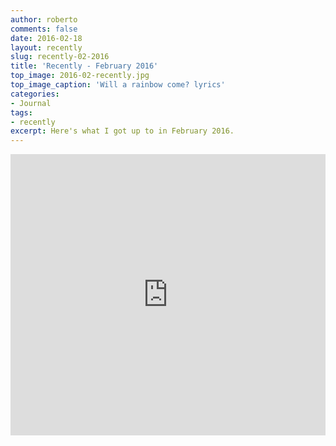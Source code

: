 ```yaml
---
author: roberto
comments: false
date: 2016-02-18
layout: recently
slug: recently-02-2016
title: 'Recently - February 2016'
top_image: 2016-02-recently.jpg
top_image_caption: 'Will a rainbow come? lyrics'
categories:
- Journal
tags:
- recently
excerpt: Here's what I got up to in February 2016.
---
```


<iframe width="100%" height="450" scrolling="no" frameborder="no" src="https://w.soundcloud.com/player/?url=https%3A//api.soundcloud.com/tracks/330959749&amp;auto_play=false&amp;hide_related=false&amp;show_comments=true&amp;show_user=true&amp;show_reposts=false&amp;visual=true"></iframe>
